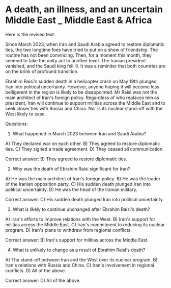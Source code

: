 # A death, an illness, and an uncertain Middle East _ Middle East & Africa

Here is the revised text:

Since March 2023, when Iran and Saudi Arabia agreed to restore diplomatic ties, the two longtime foes have tried to put on a show of friendship. The routine has not been convincing. Then, for a moment this month, they seemed to take the unity act to another level. The Iranian president vanished, and the Saudi king fell ill. It was a reminder that both countries are on the brink of profound transition.

Ebrahim Raisi's sudden death in a helicopter crash on May 19th plunged Iran into political uncertainty. However, anyone hoping it will become less belligerent in the region is likely to be disappointed. Mr Raisi was not the main architect of Iran's foreign policy. Regardless of who replaces him as president, Iran will continue to support militias across the Middle East and to seek closer ties with Russia and China. Nor is its nuclear stand-off with the West likely to ease.

Questions:

1. What happened in March 2023 between Iran and Saudi Arabia?

A) They declared war on each other.
B) They agreed to restore diplomatic ties.
C) They signed a trade agreement.
D) They ceased all communication.

Correct answer: B) They agreed to restore diplomatic ties.

2. Why was the death of Ebrahim Raisi significant for Iran?

A) He was the main architect of Iran's foreign policy.
B) He was the leader of the Iranian opposition party.
C) His sudden death plunged Iran into political uncertainty.
D) He was the head of the Iranian military.

Correct answer: C) His sudden death plunged Iran into political uncertainty.

3. What is likely to continue unchanged after Ebrahim Raisi's death?

A) Iran's efforts to improve relations with the West.
B) Iran's support for militias across the Middle East.
C) Iran's commitment to reducing its nuclear program.
D) Iran's plans to withdraw from regional conflicts.

Correct answer: B) Iran's support for militias across the Middle East.

4. What is unlikely to change as a result of Ebrahim Raisi's death?

A) The stand-off between Iran and the West over its nuclear program.
B) Iran's relations with Russia and China.
C) Iran's involvement in regional conflicts.
D) All of the above.

Correct answer: D) All of the above.